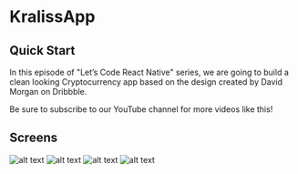 # KralissApp

## Quick Start

In this episode of "Let’s Code React Native" series, we are going to build a clean looking Cryptocurrency app based on the design created by David Morgan on Dribbble.

Be sure to subscribe to our YouTube channel for more videos like this!

## Screens



![alt text](https://i.ibb.co/rb8YNJk/Screenshot-20210512-175311.jpg)
![alt text](https://i.ibb.co/W3KtS7s/Screenshot-20210512-180303.jpg)
![alt text](https://i.ibb.co/n0mW1V1/Screenshot-20210512-175321.jpg)
![alt text](https://i.ibb.co/tp70NH2/Screenshot-20210512-175325.jpg)

